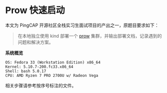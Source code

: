 # Prow 快速启动

本文为 PingCAP 开源社区全栈实习生面试项目的产出之一，原题目要求如下：

> 在本地独立使用 kind 部署一个 [prow](https://github.com/kubernetes/test-infra/blob/master/prow/getting_started_deploy.md) 集群，并输出部署文档，记录遇到的问题和解决方案。

**系统概览**

```
OS: Fedora 33 (Workstation Edition) x86_64
Kernel: 5.10.7-200.fc33.x86_64
Shell: bash 5.0.17
CPU: AMD Ryzen 7 PRO 2700U w/ Radeon Vega
```

相关步骤请参考按序号标注的文件。

